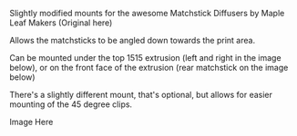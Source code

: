 Slightly modified mounts for the awesome Matchstick Diffusers by Maple Leaf Makers
(Original here)

Allows the matchsticks to be angled down towards the print area.

Can be mounted under the top 1515 extrusion (left and right in the image below), or on the front face of the extrusion (rear matchstick on the image below)

There's a slightly different mount, that's optional, but allows for easier mounting of the 45 degree clips. 

Image Here
